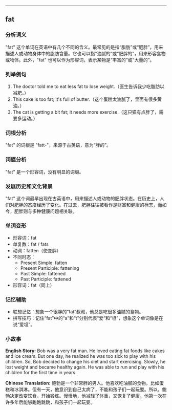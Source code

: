 
---------------
## fat
### 分析词义
"fat" 这个单词在英语中有几个不同的含义。最常见的是指“脂肪”或“肥胖”，用来描述人或动物身体中的脂肪含量。它也可以指“油腻的”或“肥胖的”，用来形容食物或物体。此外，"fat" 也可以作为形容词，表示某物是“丰富的”或“大量的”。

### 列举例句
1. The doctor told me to eat less fat to lose weight.（医生告诉我少吃脂肪以减肥。）
2. This cake is too fat; it's full of butter.（这个蛋糕太油腻了，里面有很多黄油。）
3. The cat is getting a bit fat; it needs more exercise.（这只猫有点胖了，需要多运动。）

### 词根分析
"fat" 的词根是 "fatt-"，来源于古英语，意为“胖的”。

### 词缀分析
"fat" 是一个形容词，没有明显的词缀。

### 发展历史和文化背景
"fat" 这个词最早出现在古英语中，用来描述人或动物的肥胖状态。在历史上，人们对肥胖的态度经历了变化。在过去，肥胖往往被看作是财富和健康的标志，而如今，肥胖则与多种健康问题相关联。

### 单词变形
- 形容词：fat
- 单复数：fat / fats
- 动词：fatten（使变胖）
- 不同时态：
  - Present Simple: fatten
  - Present Participle: fattening
  - Past Simple: fattened
  - Past Participle: fattened
- 形容词：fat（同上）

### 记忆辅助
- 联想记忆：想象一个很胖的“fat”叔叔，他总是吃很多油腻的食物。
- 拼写技巧：记住“fat”中的“a”和“t”分别代表“爱”和“坦”，想象这个单词像是在说“爱坦”。

### 小故事
**English Story:**
Bob was a very fat man. He loved eating fat foods like cakes and ice cream. But one day, he realized he was too sick to play with his children. So, Bob decided to change his diet and start exercising. Slowly, he lost weight and became healthy again. He was able to run and play with his children for the first time in years.

**Chinese Translation:**
鲍勃是一个非常胖的男人。他喜欢吃油腻的食物，比如蛋糕和冰淇淋。但有一天，他意识到自己太病了，不能和孩子们一起玩耍。所以，鲍勃决定改变饮食，开始锻炼。慢慢地，他减轻了体重，又恢复了健康。他第一次在许多年后能够跑跑跳跳，和孩子们一起玩耍。

